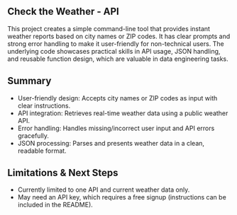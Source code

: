 ## Check the Weather - API

This project creates a simple command-line tool that provides instant weather reports based on city names or ZIP codes. It has clear prompts and strong error handling to make it user-friendly for non-technical users. The underlying code showcases practical skills in API usage, JSON handling, and reusable function design, which are valuable in data engineering tasks.


## Summary
- User-friendly design: Accepts city names or ZIP codes as input with clear instructions.
- API integration: Retrieves real-time weather data using a public weather API.
- Error handling: Handles missing/incorrect user input and API errors gracefully.
- JSON processing: Parses and presents weather data in a clean, readable format.


## Limitations & Next Steps
- Currently limited to one API and current weather data only.
- May need an API key, which requires a free signup (instructions can be included in the README).
